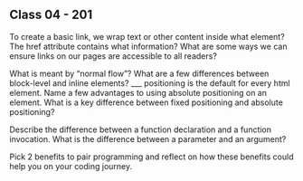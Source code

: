 ## Class 04 - 201

To create a basic link, we wrap text or other content inside what element?
The href attribute contains what information?
What are some ways we can ensure links on our pages are accessible to all readers?

What is meant by “normal flow”?
What are a few differences between block-level and inline elements?
\_\_\_ positioning is the default for every html element.
Name a few advantages to using absolute positioning on an element.
What is a key difference between fixed positioning and absolute positioning?

Describe the difference between a function declaration and a function invocation.
What is the difference between a parameter and an argument?

Pick 2 benefits to pair programming and reflect on how these benefits could help you on your coding journey.
